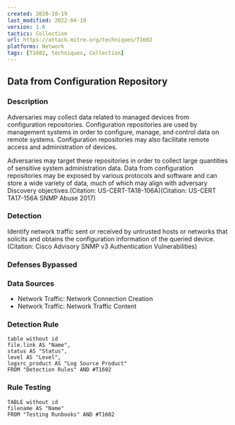 ```yaml
---
created: 2020-10-19
last_modified: 2022-04-19
version: 1.0
tactics: Collection
url: https://attack.mitre.org/techniques/T1602
platforms: Network
tags: [T1602, techniques, Collection]
---
```


## Data from Configuration Repository

### Description

Adversaries may collect data related to managed devices from configuration repositories. Configuration repositories are used by management systems in order to configure, manage, and control data on remote systems. Configuration repositories may also facilitate remote access and administration of devices.

Adversaries may target these repositories in order to collect large quantities of sensitive system administration data. Data from configuration repositories may be exposed by various protocols and software and can store a wide variety of data, much of which may align with adversary Discovery objectives.(Citation: US-CERT-TA18-106A)(Citation: US-CERT TA17-156A SNMP Abuse 2017)

### Detection

Identify network traffic sent or received by untrusted hosts or networks that solicits and obtains the configuration information of the queried device.(Citation: Cisco Advisory SNMP v3 Authentication Vulnerabilities)

### Defenses Bypassed



### Data Sources

  - Network Traffic: Network Connection Creation
  -  Network Traffic: Network Traffic Content
### Detection Rule

```dataview
table without id
file.link AS "Name",
status AS "Status",
level AS "Level",
logsrc_product AS "Log Source Product"
FROM "Detection Rules" AND #T1602
```

### Rule Testing

```dataview
TABLE without id
filename AS "Name"
FROM "Testing Runbooks" AND #T1602
```
